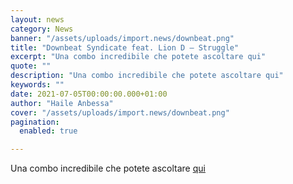 ```yaml
---
layout: news
category: News
banner: "/assets/uploads/import.news/downbeat.png"
title: "Downbeat Syndicate feat. Lion D – Struggle"
excerpt: "Una combo incredibile che potete ascoltare qui"
quote: ""
description: "Una combo incredibile che potete ascoltare qui"
keywords: ""
date: 2021-07-05T00:00:00.000+01:00
author: "Haile Anbessa"
cover: "/assets/uploads/import.news/downbeat.png"
pagination:
  enabled: true

---
```


Una combo incredibile che potete ascoltare [qui](https://lnk.to/H8JGjJZp)
